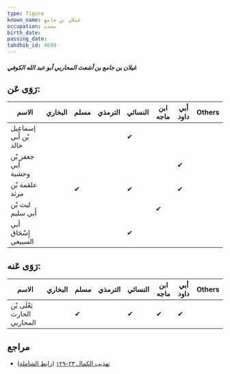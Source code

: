 ```yaml
---
type: figure
known_name: غيلان بن جامع
occupation: محدث
birth_date:
passing_date:
tahdhib_id: 4699
---
```

##### غيلان بن جامع بن أشعث المحاربي أبو عبد الله الكوفي

## رَوَى عَن:
| الاسم                 | البخاري | مسلم | الترمذي | النسائي | ابن ماجه | أبي داود | Others |
| --------------------- | ------- | ---- | ------- | ------- | -------- | -------- | ------ |
| إسماعيل بْن أَبي خالد |         |      |         | ✔       |          |          |        |
| جعفر بْن أَبي وحشية   |         |      |         |         |          | ✔        |        |
| علقمة بْن مرثد        |         | ✔    |         | ✔       |          | ✔        |        |
| ليث بْن أَبي سليم     |         |      |         |         | ✔        |          |        |
| أبي إِسْحَاق السبيعي  |         |      |         | ✔       |          |          |        |
## رَوَى عَنه:
| الاسم                       | البخاري | مسلم | الترمذي | النسائي | ابن ماجه | أبي داود | Others |
| --------------------------- | ------- | ---- | ------- | ------- | -------- | -------- | ------ |
| يَعْلَى بْن الحارث المحاربي |         | ✔    |         | ✔       | ✔        | ✔        |        |
## مراجع
- [تهذيب الكمال ٢٣-١٢٩](obsidian://open?vault=Tahdhib-al-Kamal&file=Figures/٤٦٩٩-غيلان%20بن%20جامع%20بن%20أشعث%20المحاربي%20أبو%20عبد%20الله%20الكوفي) ([رابط الشاملة](https://shamela.ws/book/3722/12016))
